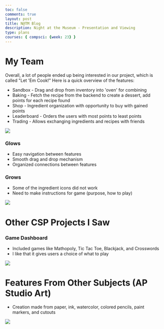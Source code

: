 ```yaml
---
toc: false
comments: true
layout: post
title: N@TM Blog
description: Night at the Museum - Presentation and Viewing
type: plans
courses: { compsci: {week: 23} }
---
```


# My Team

Overall, a lot of people ended up being interested in our project, which is called "Let 'Em Cook!"
Here is a quick overview of the features:
- Sandbox - Drag and drop from inventory into 'oven' for combining
- Baking - Fetch the recipe from the backend to create a dessert, add points for each recipe found
- Shop - Ingredient organization with opportunity to buy with gained points
- Leaderboard - Orders the users with most points to least points
- Trading - Allows exchanging ingredients and recipes with friends

<img src = "https://cdn.discordapp.com/attachments/796087225535168512/1211051525833494579/picture.png?ex=65eccaa0&is=65da55a0&hm=9fc976538b18dfc2e9a2079a775b1d3e080d87df29b7222ee4ea1ca42d98e629&">

### Glows
- Easy navigation between features
- Smooth drag and drop mechanism
- Organized connections between features

### Grows
- Some of the ingredient icons did not work
- Need to make instructions for game (purpose, how to play)

<img src="https://cdn.discordapp.com/attachments/796087225535168512/1211066544180690994/20240215_193505.jpg?ex=65ecd89c&is=65da639c&hm=4d9d19400dd77deee4397250e66d198a43e0ff87ab53686c094064c7f0cfe105&">

# Other CSP Projects I Saw

### Game Dashboard
- Included games like Mathopoly, Tic Tac Toe, Blackjack, and Crosswords
- I like that it gives users a choice of what to play

<img src="https://cdn.discordapp.com/attachments/796087225535168512/1211080362743308318/20240224_144013.jpg?ex=65ece57b&is=65da707b&hm=019ff48ff5d7cd64ad744b9d4f4113e605ebde7e692ccd288bc6d40e28b51bfd&">

# Features From Other Subjects (AP Studio Art)

- Creation made from paper, ink, watercolor, colored pencils, paint markers, and cutouts

<img src="https://cdn.discordapp.com/attachments/749752712937078874/1210313005426810940/20240123_0952503.jpg?ex=65ea1ad3&is=65d7a5d3&hm=fda98d02bcd643efbcabc1333586b1bbd6ecd7ac0b012a7abc18bedd873534dd&">